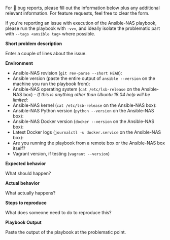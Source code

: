 For :bug: bug reports, please fill out the information below plus any additional relevant information. For feature requests, feel free to clear the form.

If you're reporting an issue with execution of the Ansible-NAS playbook, please run the playbook with `-vvv`, and ideally isolate the problematic part with `--tags <ansible tag>` where possible.

**Short problem description**

Enter a couple of lines about the issue.

**Environment**
- Ansible-NAS revision (`git rev-parse --short HEAD`):
- Ansible version (paste the entire output of `ansible --version` on the machine you run the playbook from):
- Ansible-NAS operating system (`cat /etc/lsb-release` on the Ansible-NAS box) - _If this is anything other than Ubuntu 18.04 help will be limited_:
- Ansible-NAS kernel (`cat /etc/lsb-release` on the Ansible-NAS box):
- Ansible-NAS Python version (`python --version` on the Ansible-NAS box):
- Ansible-NAS Docker version (`docker --version` on the Ansible-NAS box):
- Latest Docker logs (`journalctl -u docker.service` on the Ansible-NAS box):
- Are you running the playbook from a remote box or the Ansible-NAS box itself? 
- Vagrant version, if testing (`vagrant --version`)

**Expected behavior**

What should happen?

**Actual behavior**

What actually happens?

**Steps to reproduce**

What does someone need to do to reproduce this?

**Playbook Output**

Paste the output of the playbook at the problematic point.
